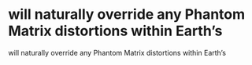 # will naturally override any Phantom Matrix distortions within Earth’s

will naturally override any Phantom Matrix distortions within Earth’s